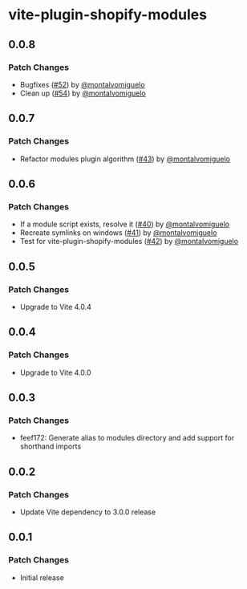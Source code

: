 # vite-plugin-shopify-modules

## 0.0.8

### Patch Changes

- Bugfixes ([#52](https://github.com/barrel/shopify-vite/pull/52)) by [@montalvomiguelo](https://github.com/montalvomiguelo)
- Clean up ([#54](https://github.com/barrel/shopify-vite/pull/54)) by [@montalvomiguelo](https://github.com/montalvomiguelo)

## 0.0.7

### Patch Changes

- Refactor modules plugin algorithm ([#43](https://github.com/barrel/barrel-shopify/pull/43)) by [@montalvomiguelo](https://github.com/montalvomiguelo)

## 0.0.6

### Patch Changes

- If a module script exists, resolve it ([#40](https://github.com/barrel/barrel-shopify/pull/40)) by [@montalvomiguelo](https://github.com/montalvomiguelo)
- Recreate symlinks on windows ([#41](https://github.com/barrel/barrel-shopify/pull/41)) by [@montalvomiguelo](https://github.com/montalvomiguelo)
- Test for vite-plugin-shopify-modules ([#42](https://github.com/barrel/barrel-shopify/pull/42)) by [@montalvomiguelo](https://github.com/montalvomiguelo)

## 0.0.5

### Patch Changes

- Upgrade to Vite 4.0.4

## 0.0.4

### Patch Changes

- Upgrade to Vite 4.0.0

## 0.0.3

### Patch Changes

- feef172: Generate alias to modules directory and add support for shorthand imports

## 0.0.2

### Patch Changes

- Update Vite dependency to 3.0.0 release

## 0.0.1

### Patch Changes

- Initial release
